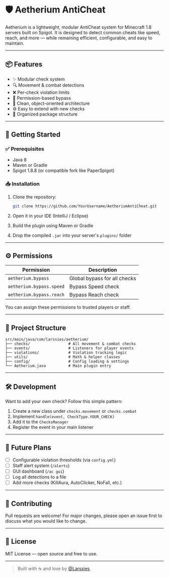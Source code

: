 # 🛡️ Aetherium AntiCheat

Aetherium is a lightweight, modular AntiCheat system for Minecraft 1.8 servers built on Spigot. It is designed to detect common cheats like speed, reach, and more — while remaining efficient, configurable, and easy to maintain.

---

## 📦 Features

- ✨ Modular check system
- 🔍 Movement & combat detections
- ❌ Per-check violation limits
- 🔐 Permission-based bypass
- 🧠 Clean, object-oriented architecture
- ⚙️ Easy to extend with new checks
- 📂 Organized package structure

---

## 🚀 Getting Started

### ✅ Prerequisites

- Java 8
- Maven or Gradle
- Spigot 1.8.8 (or compatible fork like PaperSpigot)

### 📥 Installation

1. Clone the repository:
   ```bash
   git clone https://github.com/YourUsername/AetheriumAntiCheat.git
   ```

2. Open it in your IDE (IntelliJ / Eclipse)

3. Build the plugin using Maven or Gradle

4. Drop the compiled `.jar` into your server's `plugins/` folder

---

## ⚙️ Permissions

| Permission                | Description                                  |
|---------------------------|----------------------------------------------|
| `aetherium.bypass`        | Global bypass for all checks                 |
| `aetherium.bypass.speed`  | Bypass Speed check                           |
| `aetherium.bypass.reach`  | Bypass Reach check                           |

You can assign these permissions to trusted players or staff.

---

## 📁 Project Structure

```
src/main/java/com/larssies/aetherium/
├── checks/                 # All movement & combat checks
├── events/                 # Listeners for player events
├── violations/             # Violation tracking logic
├── utils/                  # Math & helper classes
├── config/                 # Config loading & settings
└── Aetherium.java          # Main plugin entry
```

---

## 🛠️ Development

Want to add your own check? Follow this simple pattern:

1. Create a new class under `checks.movement` or `checks.combat`
2. Implement `handle(event, CheckType.YOUR_CHECK)`
3. Add it to the `ChecksManager`
4. Register the event in your main listener

---

## 🧹 Future Plans

- [ ] Configurable violation thresholds (via `config.yml`)
- [ ] Staff alert system (`/alerts`)
- [ ] GUI dashboard (`/ac gui`)
- [ ] Log all detections to a file
- [ ] Add more checks (KillAura, AutoClicker, NoFall, etc.)

---

## 🤝 Contributing

Pull requests are welcome! For major changes, please open an issue first to discuss what you would like to change.

---

## 📄 License

MIT License — open source and free to use.

---

> Built with ☕ and love by [@Larssies](https://github.com/Larssies)


